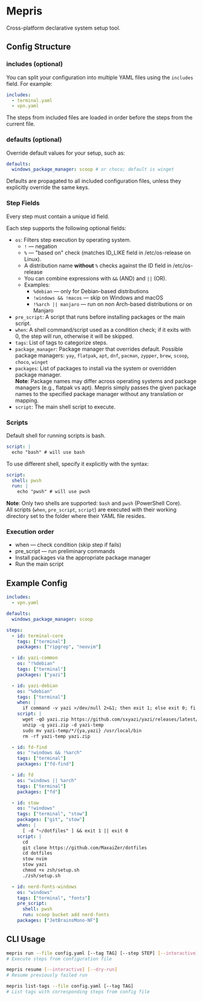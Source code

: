 # Mepris

Cross-platform declarative system setup tool.

## Config Structure

### includes (optional)

You can split your configuration into multiple YAML files using the `includes` field. For example:

```yaml
includes:
  - terminal.yaml
  - vpn.yaml
```
The steps from included files are loaded in order before the steps from the current file.

### defaults (optional)

Override default values for your setup, such as:

```yaml
defaults:
  windows_package_manager: scoop # or choco; default is winget
```
Defaults are propagated to all included configuration files, unless they explicitly override the same keys.  

### Step Fields

Every step must contain a unique id field.

Each step supports the following optional fields:  
- `os`: Filters step execution by operating system.
  - `!` — negation
  - `%` — "based on" check (matches ID_LIKE field in /etc/os-release on Linux).
  - A distribution name **without** `%` checks against the ID field in /etc/os-release
  - You can combine expressions with `&&` (AND) and `||` (OR).
  - Examples:
    - `%debian` — only for Debian-based distributions
    - `!windows && !macos` — skip on Windows and macOS
    - `!%arch || manjaro` — run on non Arch-based distributions or on Manjaro 
- `pre_script`: A script that runs before installing packages or the main script.
- `when`: A shell command/script used as a condition check; if it exits with 0, the step will run, otherwise it will be skipped.  
- `tags`: List of tags to categorize steps.
- `package_manager`: Package manager that overrides default. Possible package managers: `yay`, `flatpak`, `apt`, `dnf`, `pacman`, `zypper`,  `brew`, `scoop`, `choco`, `winget`
- `packages`: List of packages to install via the system or overridden package manager.  
**Note**: Package names may differ across operating systems and package managers (e.g., flatpak vs apt). Mepris simply passes the given package names to the specified package manager without any translation or mapping.
- `script`: The main shell script to execute.  

### Scripts

Default shell for running scripts is bash.

```yaml
script: |
  echo "bash" # will use bash
```

To use different shell, specify it explicitly with the syntax:

```yaml
script:
  shell: pwsh
  run: |
    echo "pwsh" # will use pwsh
```
**Note**: Only two shells are supported: `bash` and `pwsh` (PowerShell Core).  
All scripts (`when`, `pre_script`, `script`) are executed with their working directory set to the folder where their YAML file resides.

### Execution order
- when — check condition (skip step if fails)
- pre_script — run preliminary commands
- Install packages via the appropriate package manager
- Run the main script

## Example Config

```yaml
includes:
  - vpn.yaml

defaults:
  windows_package_manager: scoop

steps:
  - id: terminal-core
    tags: ["terminal"]
    packages: ["ripgrep", "neovim"]

  - id: yazi-common
    os: "!%debian"
    tags: ["terminal"]
    packages: ["yazi"]

  - id: yazi-debian
    os: "%debian"
    tags: ["terminal"]
    when: |
      if command -v yazi >/dev/null 2>&1; then exit 1; else exit 0; fi
    script: |
      wget -qO yazi.zip https://github.com/sxyazi/yazi/releases/latest/download/yazi-x86_64-unknown-linux-gnu.zip
      unzip -q yazi.zip -d yazi-temp
      sudo mv yazi-temp/*/{ya,yazi} /usr/local/bin
      rm -rf yazi-temp yazi.zip

  - id: fd-find
    os: "!windows && !%arch"
    tags: ["terminal"]
    packages: ["fd-find"]

  - id: fd
    os: "windows || %arch"
    tags: ["terminal"]
    packages: ["fd"]

  - id: stow
    os: "!windows"
    tags: ["terminal", "stow"]
    packages: ["git", "stow"]
    when: |
      [ -d "~/dotfiles" ] && exit 1 || exit 0
    script: |
      cd
      git clone https://github.com/MaxaiZer/dotfiles
      cd dotfiles
      stow nvim
      stow yazi
      chmod +x zsh/setup.sh
      ./zsh/setup.sh

  - id: nerd-fonts-windows
    os: "windows"
    tags: ["terminal", "fonts"]
    pre_script:
      shell: pwsh
      run: scoop bucket add nerd-fonts
    packages: ["JetBrainsMono-NF"]
```
## CLI Usage

```bash
mepris run --file config.yaml [--tag TAG] [--step STEP] [--interactive] [--dry-run]  
# Execute steps from configuration file  

mepris resume [--interactive] [--dry-run]  
# Resume previously failed run

mepris list-tags --file config.yaml [--tag TAG]  
# List tags with corresponding steps from config file  
```
